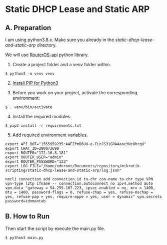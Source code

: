 # Static DHCP Lease and Static ARP

## A. Preparation

I am using python3.8.x.
Make sure you already in the _static-dhcp-lease-and-static-arp_ directory.

We will use [RouterOS-api](https://pypi.org/project/RouterOS-api/) python library.

1. Create a project folder and a venv folder within.
```
$ python3 -m venv venv
```

2. [Install PIP for Python3](https://pip.pypa.io/en/stable/installing/)


3. Before you work on your project, activate the corresponding environment:
```
$ . venv/bin/activate
```

4. Install the required modules.
```
$ pip3 install -r requirements.txt
```

5. Add required environment variables.
```
export API_BOT="1555959235:AAFZfmB6UH-e-FLnJS31GRAAaocYNc8hrqU"
export CHAT_ID=290072690
export ROUTER="172.16.8.181"
export ROUTER_USER="admin"
export ROUTER_PASSWORD="123"
export LOG_FILE="/home/xdnroot/Documents/repository/mikrotik-scripting/static-dhcp-lease-and-static-arp/log.json"
```

```
nmcli connection add connection.id to-chr con-name to-chr type VPN vpn-type l2tp ifname -- connection.autoconnect no ipv4.method auto vpn.data "gateway = 54.255.107.223, ipsec-enabled = no, mru = 1400, mtu = 1400, password-flags = 0, refuse-chap = yes, refuse-mschap = yes, refuse-pap = yes, require-mppe = yes, user = dynamic" vpn.secrets password=idnmantab

```



## B. How to Run

Then start the script by execute the main.py file.
```
$ python3 main.py
```
